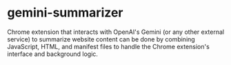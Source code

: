 # gemini-summarizer
Chrome extension that interacts with OpenAI's Gemini (or any other external service) to summarize website content can be done by combining JavaScript, HTML, and manifest files to handle the Chrome extension's interface and background logic. 
